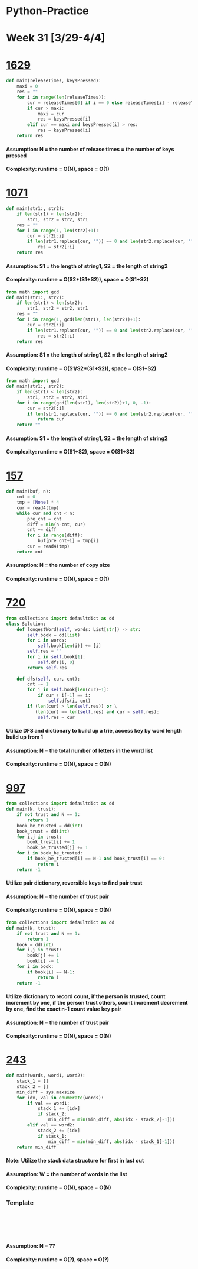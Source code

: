# Python-Practice

# Week 31 [3/29-4/4]

# [1629](https://leetcode.com/problems/slowest-key/)
```python
def main(releaseTimes, keysPressed):
    maxi = 0
    res = ""
    for i in range(len(releaseTimes)):
        cur = releaseTimes[0] if i == 0 else releaseTimes[i] - releaseTimes[i-1]
        if cur > maxi:
            maxi = cur
            res = keysPressed[i]
        elif cur == maxi and keysPressed[i] > res:
            res = keysPressed[i]
    return res
```
#### Assumption: N = the number of release times = the number of keys pressed
#### Complexity: runtime = O(N), space = O(1)

# [1071](https://leetcode.com/problems/greatest-common-divisor-of-strings/)
```python
def main(str1:, str2):
    if len(str1) < len(str2):
        str1, str2 = str2, str1
    res = ""
    for i in range(1, len(str2)+1):
        cur = str2[:i]
        if len(str1.replace(cur, "")) == 0 and len(str2.replace(cur, "")) == 0:
            res = str2[:i]
    return res
```
#### Assumption: S1 = the length of string1, S2 = the length of string2
#### Complexity: runtime = O(S2*(S1+S2)), space = O(S1+S2)
```python
from math import gcd
def main(str1:, str2):
    if len(str1) < len(str2):
        str1, str2 = str2, str1
    res = ""
    for i in range(1, gcd(len(str1), len(str2))+1):
        cur = str2[:i]
        if len(str1.replace(cur, "")) == 0 and len(str2.replace(cur, "")) == 0:
            res = str2[:i]
    return res
```
#### Assumption: S1 = the length of string1, S2 = the length of string2
#### Complexity: runtime = O(S1/S2*(S1+S2)), space = O(S1+S2)
```python
from math import gcd
def main(str1:, str2):
    if len(str1) < len(str2):
        str1, str2 = str2, str1
    for i in range(gcd(len(str1), len(str2))+1, 0, -1):
        cur = str2[:i]
        if len(str1.replace(cur, "")) == 0 and len(str2.replace(cur, "")) == 0:
            return cur
    return ""
```
#### Assumption: S1 = the length of string1, S2 = the length of string2
#### Complexity: runtime = O(S1+S2), space = O(S1+S2)

# [157](https://leetcode.com/problems/read-n-characters-given-read4/)
```python
def main(buf, n):
    cnt = 0
    tmp = [None] * 4
    cur = read4(tmp)
    while cur and cnt < n:
        pre_cnt = cnt
        diff = min(n-cnt, cur)
        cnt += diff
        for i in range(diff):
            buf[pre_cnt+i] = tmp[i]
        cur = read4(tmp)
    return cnt
```
#### Assumption: N = the number of copy size
#### Complexity: runtime = O(N), space = O(1)

# [720](https://leetcode.com/problems/longest-word-in-dictionary/)
```python
from collections import defaultdict as dd
class Solution:
    def longestWord(self, words: List[str]) -> str:
        self.book = dd(list)
        for i in words:
            self.book[len(i)] += [i]
        self.res = ""
        for i in self.book[1]:
            self.dfs(i, 0)
        return self.res
    
    def dfs(self, cur, cnt):
        cnt += 1
        for i in self.book[len(cur)+1]:
            if cur + i[-1] == i:
                self.dfs(i, cnt)
        if (len(cur) > len(self.res)) or \
           (len(cur) == len(self.res) and cur < self.res):
            self.res = cur
```
#### Utilize DFS and dictionary to build up a trie, access key by word length build up from 1
#### Assumption: N = the total number of letters in the word list
#### Complexity: runtime = O(N), space = O(N)

# [997](https://leetcode.com/problems/find-the-town-judge/)
```python
from collections import defaultdict as dd
def main(N, trust):
    if not trust and N == 1:
        return 1
    book_be_trusted = dd(int)
    book_trust = dd(int)
    for i,j in trust:
        book_trust[i] += 1
        book_be_trusted[j] += 1
    for i in book_be_trusted:
        if book_be_trusted[i] == N-1 and book_trust[i] == 0:
            return i
    return -1
```
#### Utilize pair dictionary, reversible keys to find pair trust
#### Assumption: N = the number of trust pair
#### Complexity: runtime = O(N), space = O(N)
```python
from collections import defaultdict as dd
def main(N, trust):
    if not trust and N == 1:
        return 1
    book = dd(int)
    for i,j in trust:
        book[j] += 1
        book[i] -= 1
    for i in book:
        if book[i] == N-1:
            return i
    return -1
```
#### Utilize dictionary to record count, if the person is trusted, count increment by one, if the person trust others, count increment decrement by one, find the exact n-1 count value key pair
#### Assumption: N = the number of trust pair
#### Complexity: runtime = O(N), space = O(N)

# [243](https://leetcode.com/problems/shortest-word-distance/)
```python
def main(words, word1, word2):
    stack_1 = []
    stack_2 = []
    min_diff = sys.maxsize
    for idx, val in enumerate(words):
        if val == word1:
            stack_1 += [idx]
            if stack_2:
                min_diff = min(min_diff, abs(idx - stack_2[-1]))
        elif val == word2:
            stack_2 += [idx]
            if stack_1:
                min_diff = min(min_diff, abs(idx - stack_1[-1]))
    return min_diff
```
#### Note: Utilize the stack data structure for first in last out
#### Assumption: W = the number of words in the list
#### Complexity: runtime = O(N), space = O(N)

### Template
# []()
```sql
```

# []()
```python
```
#### Assumption: N = ??
#### Complexity: runtime = O(?), space = O(?)